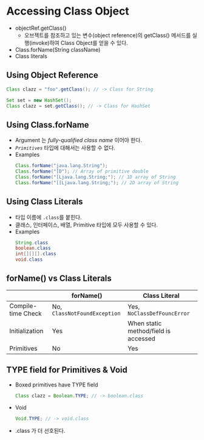 # Accessing Class Object
- objectRef.getClass()
    - 오브젝트를 참조하고 있는 변수(object reference)의 getClass() 메서드를 실행(invoke)하여 Class Object를 얻을 수 있다.
- Class.forName(String className)
- Class literals

## Using Object Reference
```java
Class clazz = "foo".getClass(); // -> Class for String
```
```java
Set set = new HashSet();
Class clazz = set.getClass(); // -> Class for HashSet
```

## Using Class.forName
- Argument 는 _fully-qualified class name_ 이어야 한다.
- _`Primitives`_ 타입에 대해서는 사용할 수 없다.
- Examples
    ```java
    Class.forName("java.lang.String");
    Class.forName("[D"); // Array of primitive double
    Class.forName("[Ljava.lang.String;"); // 1D array of String
    Class.forName("[[Ljava.lang.String;"); // 2D array of String
    ```

## Using Class Literals
- 타입 이름에 `.class`를 붙힌다.
- 클래스, 인터페이스, 배열, Primitive 타입에 모두 사용할 수 있다.
- Examples
    ```java
    String.class
    boolean.class
    int[][][].class
    void.class    
    ```

## forName() vs Class Literals
|                    | forName()                    | Class Literal                        |
| ------------------ | ---------------------------- | ------------------------------------ |
| Compile-time Check | No, `ClassNotFoundException` | Yes, `NoClassDefFouncError`          |
| Initialization     | Yes                          | When static method/field is accessed |
| Primitives         | No                           | Yes                                  |

## TYPE field for Primitives & Void
- Boxed primitives have TYPE field
    ```java
    Class clazz = Boolean.TYPE; // -> boolean.class
    ```
- Void
    ```java
    Void.TYPE; // -> void.class
    ```
- .class 가 더 선호된다.